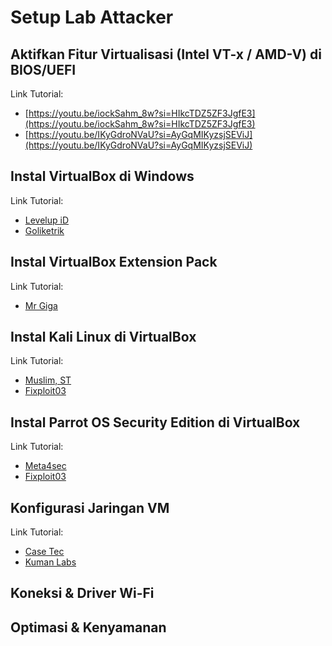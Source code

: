 # Setup Lab Attacker

## Aktifkan Fitur Virtualisasi (Intel VT-x / AMD-V) di BIOS/UEFI

Link Tutorial:
- [https://youtu.be/iockSahm_8w?si=HIkcTDZ5ZF3JgfE3](https://youtu.be/iockSahm_8w?si=HIkcTDZ5ZF3JgfE3)
- [https://youtu.be/IKyGdroNVaU?si=AyGqMIKyzsjSEViJ](https://youtu.be/IKyGdroNVaU?si=AyGqMIKyzsjSEViJ)

## Instal VirtualBox di Windows

Link Tutorial:
- [Levelup iD](https://youtu.be/cJCEJJSQkhk?si=yH4Mr0DVjIy5v0vS)
- [Goliketrik](https://www.youtube.com/watch?v=-FobDzVpZGU)

## Instal VirtualBox Extension Pack

Link Tutorial:
- [Mr Giga](https://youtu.be/bJcPo-j_3oI?si=Di_MgdKCNSjjavqb)

## Instal Kali Linux di VirtualBox

Link Tutorial:
- [Muslim, ST](https://youtu.be/KRzc0tiXlIw?si=tIh-vlyo4cooiNIB)
- [Fixploit03](https://youtu.be/wLdZW6woQQs?si=Jalz7mIBxSBG2DSz)

## Instal Parrot OS Security Edition di VirtualBox

Link Tutorial:
- [Meta4sec](https://youtu.be/XYJXuk2d2xc?si=PngGTy3hw3_PwNY-)
- [Fixploit03](https://youtu.be/tAYYoke9OQs?si=LUnwst182-E7WBDL)

## Konfigurasi Jaringan VM

Link Tutorial:
- [Case Tec](https://youtu.be/E3i6bkrgC8c?si=nwHqqQrJ8patosaL)
- [Kuman Labs](https://youtu.be/R6prlDcQSAc?si=t1jtZG8OehPc2-8R)

## Koneksi & Driver Wi-Fi

## Optimasi & Kenyamanan
